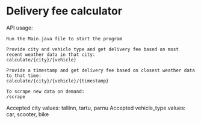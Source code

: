 # Delivery fee calculator
API usage:

    Run the Main.java file to start the program
    
    Provide city and vehicle type and get delivery fee based on most recent weather data in that city:
    calculate/{city}/{vehicle}

    Provide a timestamp and get delivery fee based on closest weather data to that time:
    calculate/{city}/{vehicle}/{timestamp}

    To scrape new data on demand:
    /scrape

Accepted city values: tallinn, tartu, parnu
Accepted vehicle_type values: car, scooter, bike
